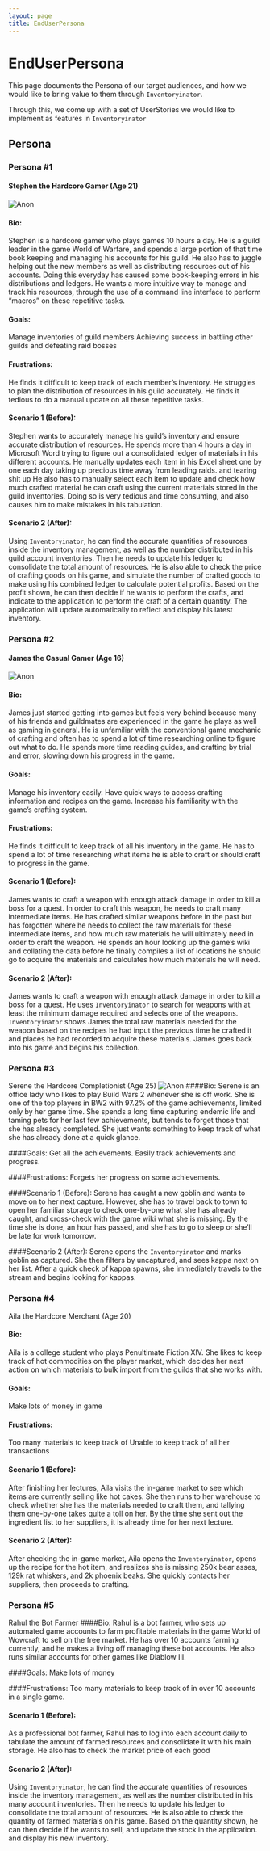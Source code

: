 ```yaml
---
layout: page
title: EndUserPersona
---
```


# EndUserPersona

This page documents the Persona of our target audiences, and how we would like to bring value to them through 
`Inventoryinator`.

Through this, we come up with a set of UserStories we would like to implement as features in `Inventoryinator` 

## Persona
### Persona #1
#### Stephen the Hardcore Gamer (Age 21)
![Anon](images/profiles/johndoe.png)
#### Bio: 
Stephen is a hardcore gamer who plays games 10 hours a day. He is a guild leader in the game
World of Warfare, and spends a large portion of that time book keeping and managing his accounts for his guild.
He also has to juggle helping out the new members as well as distributing resources out of his accounts. Doing 
this everyday has caused some book-keeping errors in his distributions and ledgers. He wants a more intuitive 
way to manage and track his resources, through the use of a command line interface to perform “macros” on these 
repetitive tasks. 

#### Goals: 
Manage inventories of guild members
Achieving success in battling other guilds and defeating raid bosses

#### Frustrations:
He finds it difficult to keep track of each member’s inventory.
He struggles to plan the distribution of resources in his guild accurately.
He finds it tedious to do a manual update on all these repetitive tasks.

#### Scenario 1 (Before):  
Stephen wants to accurately manage his guild’s inventory and ensure accurate distribution of resources. He 
spends more than 4 hours a day in Microsoft Word trying to figure out a consolidated ledger of materials in 
his different accounts. He manually updates each item in his Excel sheet one by one each day taking up precious
 time away from leading raids. and tearing shit up  He also has to manually select each item to update and check 
 how much crafted material he can craft using the current materials stored in the guild inventories. Doing so 
 is very tedious and time consuming, and also causes him to make mistakes in his tabulation.

#### Scenario 2 (After): 
Using `Inventoryinator`, he can find the accurate quantities of resources inside the inventory management, 
as well as the number distributed in his guild account inventories. Then he needs to update his ledger to 
consolidate the total amount of resources. He is also able to check the price of crafting goods on his game, 
and simulate the number of crafted goods to make using his combined ledger to calculate potential profits. 
Based on the profit shown, he can then decide if he wants to perform the crafts, and indicate to the 
application to perform the craft of a certain quantity. The application will update automatically to reflect 
and display his latest inventory.

### Persona #2
#### James the Casual Gamer (Age 16)
![Anon](images/profiles/johndoe.png)
#### Bio: 
James just started getting into games but feels very behind because many of his friends and guildmates are
 experienced in the game he plays as well as gaming in general. He is unfamiliar with the conventional game 
 mechanic of crafting and often has to spend a lot of time researching online to figure out what to do. He 
 spends more time reading guides, and crafting by trial and error, slowing down his progress in the game.

#### Goals:
Manage his inventory easily.
Have quick ways to access crafting information and recipes on the game.
Increase his familiarity with the game’s crafting system.

#### Frustrations:
He finds it difficult to keep track of all his inventory in the game.
He has to spend a lot of time researching what items he is able to craft or should craft to progress in the game.

#### Scenario 1 (Before): 
James wants to craft a weapon with enough attack damage in order to kill a boss for a quest. 
In order to craft this weapon, he needs to craft many intermediate items. He has crafted similar weapons 
before in the past but has forgotten where he needs to collect the raw materials for these intermediate items,
 and how much raw materials he will ultimately need in order to craft the weapon. He spends an hour looking up
  the game’s wiki and collating the data before he finally compiles a list of locations he should go to acquire
   the materials and calculates how much materials he will need.

#### Scenario 2 (After): 
James wants to craft a weapon with enough attack damage in order to kill a boss for a quest. He 
uses `Inventoryinator` to search for weapons with at least the minimum damage required and selects 
one of the weapons. `Inventoryinator` shows James the total raw materials needed for the weapon based 
on the recipes he had input the previous time he crafted it and places he had recorded to acquire these materials. 
James goes back into his game and begins his collection.

### Persona #3
Serene the Hardcore Completionist (Age 25)
![Anon](images/profiles/johndoe.png)
####Bio:
Serene is an office lady who likes to play Build Wars 2 whenever she is off work.
 She is one of the top players in BW2 with 97.2% of the game achievements, limited only by her game time. She
  spends a long time capturing endemic life and taming pets for her last few achievements, but tends to forget those 
  that she has already completed. She just wants something to keep track of what she has already done at a quick glance.

####Goals:
Get all the achievements.
Easily track achievements and progress.

####Frustrations:
Forgets her progress on some achievements.

####Scenario 1 (Before):
Serene has caught a new goblin and wants to move on to her next capture. However, she has to travel back to town to open
 her familiar storage to check one-by-one what she has already caught, and cross-check with the game wiki what she is
 missing. By the time she is done, an hour has passed, and she has to go to sleep or she’ll be late for work tomorrow. 

####Scenario 2 (After):
Serene opens the `Inventoryinator` and marks goblin as captured. She then filters by uncaptured, and sees kappa 
next on her list. After a quick check of kappa spawns, she immediately travels to the stream and begins 
looking for kappas.

### Persona #4
Aila the Hardcore Merchant (Age 20)
#### Bio:
Aila is a college student who plays Penultimate Fiction XIV. She likes to keep track of hot commodities on the player market, which decides her next action on which materials to bulk import from the guilds that she works with.

#### Goals:
Make lots of money in game

#### Frustrations:
Too many materials to keep track of
Unable to keep track of all her transactions

#### Scenario 1 (Before):
After finishing her lectures, Aila visits the in-game market to see which items are currently selling like 
hot cakes. She then runs to her warehouse to check whether she has the materials needed to craft them, and
 tallying them one-by-one takes quite a toll on her. By the time she sent out the ingredient list to her 
 suppliers, it is already time for her next lecture.

#### Scenario 2 (After):
After checking the in-game market, Aila opens the `Inventoryinator`, opens up the recipe for the hot item, and 
realizes she is missing 250k bear asses, 129k rat whiskers, and 2k phoenix beaks. She quickly contacts her 
suppliers, then proceeds to crafting.
### Persona #5
Rahul the Bot Farmer
####Bio:
Rahul is a bot farmer, who sets up automated game accounts to farm profitable materials in the game World of Wowcraft to sell on the free market. He has over 10 accounts farming currently, and he makes a living off managing these bot accounts. He also runs similar accounts for other games like Diablow III.

####Goals:
Make lots of money

####Frustrations:
Too many materials to keep track of in over 10 accounts in a single game.

#### Scenario 1 (Before):
As a professional bot farmer, Rahul has to log into each account daily to tabulate the amount of farmed resources and 
consolidate it with his main storage. He also has to check the market price of each good

#### Scenario 2 (After):
Using `Inventoryinator`, he can find the accurate quantities of resources inside the inventory management, 
as well as the number distributed in his many account inventories. Then he needs to update his ledger to 
consolidate the total amount of resources. He is also able to check the quantity of farmed materials on his game. 
Based on the quantity shown, he can then decide if he wants to sell, and update the stock in the application. 
and display his new inventory.
